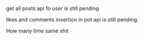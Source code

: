 get all posts api fo user is still pending

likes and comments insertion in pot api is still pending.


How many time same shit